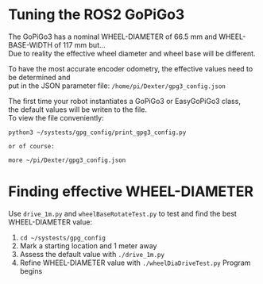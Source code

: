 # Tuning the ROS2 GoPiGo3

The GoPiGo3 has a nominal WHEEL-DIAMETER of 66.5 mm and WHEEL-BASE-WIDTH of 117 mm
but...  
Due to reality the effective wheel diameter and wheel base will be different.  

To have the most accurate encoder odometry, the effective values need to be determined and  
put in the JSON parameter file:  ```/home/pi/Dexter/gpg3_config.json```  

The first time your robot instantiates a GoPiGo3 or EasyGoPiGo3 class,  
the default values will be writen to the file.  
To view the file conveniently:
```
python3 ~/systests/gpg_config/print_gpg3_config.py

or of course:

more ~/pi/Dexter/gpg3_config.json
```

# Finding effective WHEEL-DIAMETER

Use ```drive_1m.py``` and ```wheelBaseRotateTest.py``` to test and find the best WHEEL-DIAMETER value:
1) ```cd ~/systests/gpg_config```
2) Mark a starting location and 1 meter away
3) Assess the default value with ```./drive_1m.py```
4) Refine WHEEL-DIAMETER value with ```./wheelDiaDriveTest.py```
   Program begins 
